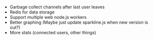 + Garbage collect channels after last user leaves
+ Redis for data storage
+ Support multiple web node.js workers
+ Better graphing (Maybe just update sparkline.js when new version is out?)
+ More stats (connected users, other things)

